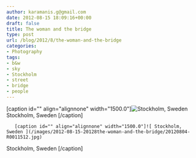 ```yaml
---
author: karamanis.g@gmail.com
date: 2012-08-15 18:09:16+00:00
draft: false
title: The woman and the bridge
type: post
url: /blog/2012/8/the-woman-and-the-bridge
categories:
- Photography
tags:
- b&w
- sky
- Stockholm
- street
- bridge
- people
---
```


[caption id="" align="alignnone" width="1500.0"]![ Stockholm, Sweden ](/images/2012-08-15-20128the-woman-and-the-bridge/20120804-R0011509.jpg)
 Stockholm, Sweden [/caption] 
  


  
       [caption id="" align="alignnone" width="1500.0"]![ Stockholm, Sweden ](/images/2012-08-15-20128the-woman-and-the-bridge/20120804-R0011512.jpg)
 Stockholm, Sweden [/caption]
